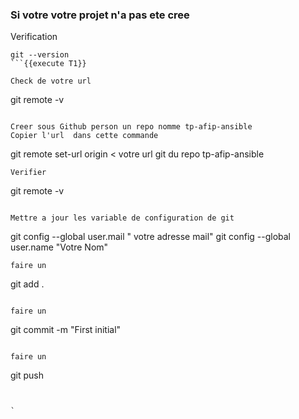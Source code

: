 
###  Si votre votre projet n'a pas ete cree

Verification 
```
git --version
```{{execute T1}}

Check de votre url 
```
git remote -v
```{{execute T1}}

Creer sous Github person un repo nomme tp-afip-ansible
Copier l'url  dans cette commande 
```
git remote set-url origin < votre url git du repo tp-afip-ansible
```
Verifier 
```
git remote -v
```{{execute T1}}

Mettre a jour les variable de configuration de git  
```
git config --global user.mail " votre adresse mail"
git config --global user.name "Votre Nom"
```
faire un 
```
git add . 
```{{execute T1}}

faire un 
```
git commit -m "First initial"
```{{execute T1}}

faire un 
```
git push
```{{execute T1}}


`






